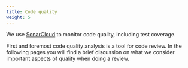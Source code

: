 ```yaml
---
title: Code quality
weight: 5
---
```

We use [SonarCloud](https://sonarcloud.io) to monitor code quality, including test coverage.

First and foremost code quality analysis is a tool for code review. In the following pages you will find a brief discussion on what we consider important aspects of quality when doing a review.
